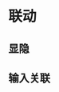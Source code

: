 # 联动

## 显隐

<demo-block type="form" :config="[{
  name: 'switch',
  text: '显示text',
  type: 'switch'
}, {
  name: 'text2',
  text: '配置2',
  display: (state, { model }) => model.switch
}]"></demo-block>

## 输入关联

<demo-block type="form" :config="[{
  name: 'firstName',
  text: '名',
  onChange: (state, v, { model }) => model.fullName = `${model.lastName}${model.firstName}`,
  defaultValue: '三'
}, {
  name: 'lastName',
  text: '姓',
  onChange: (state, v, { model }) => model.fullName = `${model.lastName}${model.firstName}`,
  defaultValue: '张'
}, {
  name: 'fullName',
  text: '姓名',
  type: 'display',
  defaultValue: '张三'
}]"></demo-block>

